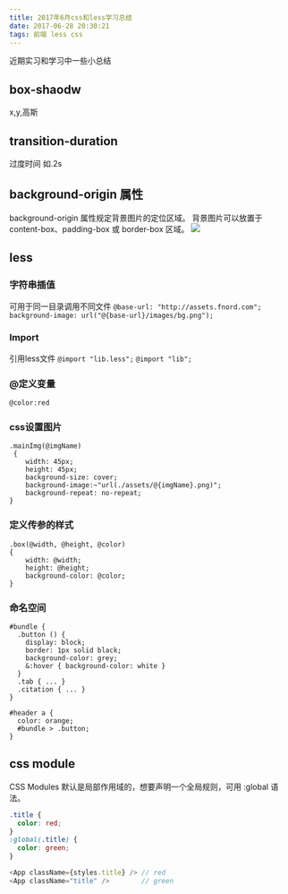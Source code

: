 ```yaml
---
title: 2017年6月css和less学习总结
date: 2017-06-28 20:30:21
tags: 前端 less css
---
```

近期实习和学习中一些小总结
<!--more-->
## box-shaodw
x,y,高斯
## transition-duration
过度时间 如.2s
##  background-origin 属性
background-origin 属性规定背景图片的定位区域。
背景图片可以放置于 content-box、padding-box 或 border-box 区域。
<image src="http://www.w3school.com.cn/i/background-origin.gif"></image>
## less
### 字符串插值
可用于同一目录调用不同文件
`@base-url: "http://assets.fnord.com";
background-image: url("@{base-url}/images/bg.png");`
### Import
引用less文件
`@import "lib.less";`
`@import "lib";`
### @定义变量
`@color:red`
### css设置图片
```less
.mainImg(@imgName)
 {
    width: 45px;
    height: 45px;
    background-size: cover;
    background-image:~"url(./assets/@{imgName}.png)";
    background-repeat: no-repeat;
}

```
### 定义传参的样式
```less
.box(@width, @height, @color) 
{
    width: @width;
    height: @height;
    background-color: @color;
}
```
### 命名空间
```less
#bundle {
  .button () {
    display: block;
    border: 1px solid black;
    background-color: grey;
    &:hover { background-color: white }
  }
  .tab { ... }
  .citation { ... }
}
```
```less
#header a {
  color: orange;
  #bundle > .button;
}
```
## css module
CSS Modules 默认是局部作用域的，想要声明一个全局规则，可用 :global 语法。
```css
.title {
  color: red;
}
:global(.title) {
  color: green;
}
```
```js
<App className={styles.title} /> // red
<App className="title" />        // green
```
